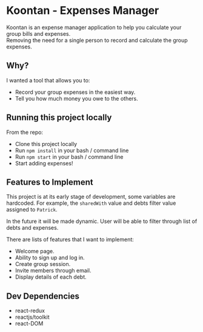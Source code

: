 # Koontan - Expenses Manager

Koontan is an expense manager application to help you calculate your group bills and expenses.\
Removing the need for a single person to record and calculate the group expenses.

## Why?

I wanted a tool that allows you to:

- Record your group expenses in the easiest way.
- Tell you how much money you owe to the others.

## Running this project locally

From the repo:

- Clone this project locally
- Run `npm install` in your bash / command line
- Run `npm start` in your bash / command line
- Start adding expenses!

## Features to Implement

This project is at its early stage of development, some variables are hardcoded. For example, the `sharedWith` value and debts filter value assigned to `Patrick`.

In the future it will be made dynamic. User will be able to filter through list of debts and expenses.

There are lists of features that I want to implement:

- Welcome page.
- Ability to sign up and log in.
- Create group session.
- Invite members through email.
- Display details of each debt.

## Dev Dependencies

- react-redux
- reactjs/toolkit
- react-DOM
